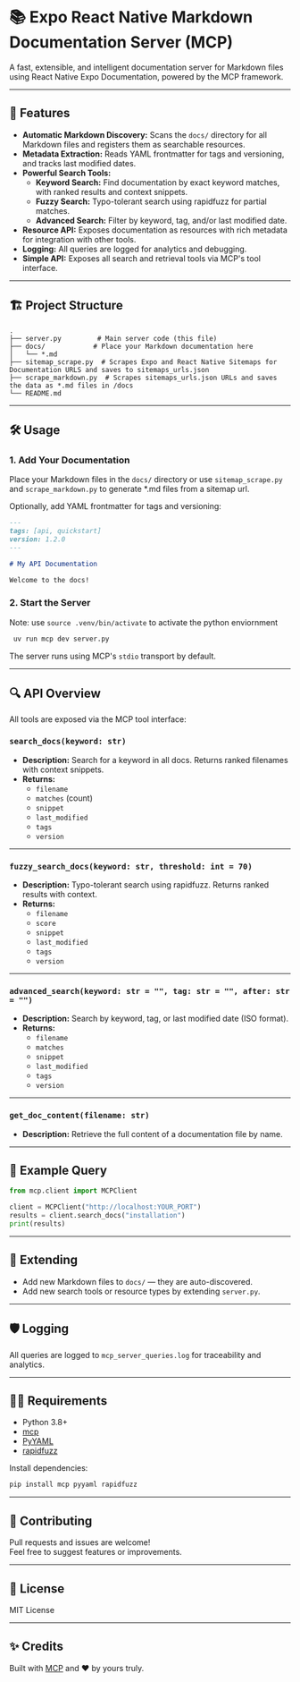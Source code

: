 # 📚 Expo React Native Markdown Documentation Server (MCP)

A fast, extensible, and intelligent documentation server for Markdown files using React Native Expo Documentation, powered by the MCP framework.

---

## 🚀 Features

- **Automatic Markdown Discovery:** Scans the `docs/` directory for all Markdown files and registers them as searchable resources.
- **Metadata Extraction:** Reads YAML frontmatter for tags and versioning, and tracks last modified dates.
- **Powerful Search Tools:**
  - **Keyword Search:** Find documentation by exact keyword matches, with ranked results and context snippets.
  - **Fuzzy Search:** Typo-tolerant search using rapidfuzz for partial matches.
  - **Advanced Search:** Filter by keyword, tag, and/or last modified date.
- **Resource API:** Exposes documentation as resources with rich metadata for integration with other tools.
- **Logging:** All queries are logged for analytics and debugging.
- **Simple API:** Exposes all search and retrieval tools via MCP's tool interface.

---

## 🏗️ Project Structure

```
.
├── server.py         # Main server code (this file)
├── docs/            # Place your Markdown documentation here
│   └── *.md
├── sitemap_scrape.py  # Scrapes Expo and React Native Sitemaps for Documentation URLS and saves to sitemaps_urls.json
├── scrape_markdown.py  # Scrapes sitemaps_urls.json URLs and saves the data as *.md files in /docs
└── README.md
```

---

## 🛠️ Usage

### 1. Add Your Documentation

Place your Markdown files in the `docs/` directory or use `sitemap_scrape.py` and `scrape_markdown.py` to generate *.md files from a sitemap url.  

Optionally, add YAML frontmatter for tags and versioning:

```markdown
---
tags: [api, quickstart]
version: 1.2.0
---

# My API Documentation

Welcome to the docs!
```

### 2. Start the Server

Note: use `source .venv/bin/activate` to activate the python enviornment 

```bash
 uv run mcp dev server.py 
```

The server runs using MCP's `stdio` transport by default.

---

## 🔍 API Overview

All tools are exposed via the MCP tool interface:

### `search_docs(keyword: str)`

- **Description:** Search for a keyword in all docs. Returns ranked filenames with context snippets.
- **Returns:**
  - `filename`
  - `matches` (count)
  - `snippet`
  - `last_modified`
  - `tags`
  - `version`

---

### `fuzzy_search_docs(keyword: str, threshold: int = 70)`

- **Description:** Typo-tolerant search using rapidfuzz. Returns ranked results with context.
- **Returns:**
  - `filename`
  - `score`
  - `snippet`
  - `last_modified`
  - `tags`
  - `version`

---

### `advanced_search(keyword: str = "", tag: str = "", after: str = "")`

- **Description:** Search by keyword, tag, or last modified date (ISO format).
- **Returns:**
  - `filename`
  - `matches`
  - `snippet`
  - `last_modified`
  - `tags`
  - `version`

---

### `get_doc_content(filename: str)`

- **Description:** Retrieve the full content of a documentation file by name.

---

## 📝 Example Query

```python
from mcp.client import MCPClient

client = MCPClient("http://localhost:YOUR_PORT")
results = client.search_docs("installation")
print(results)
```

---

## 🧩 Extending

- Add new Markdown files to `docs/` — they are auto-discovered.
- Add new search tools or resource types by extending `server.py`.

---

## 🛡️ Logging

All queries are logged to `mcp_server_queries.log` for traceability and analytics.

---

## 🧑‍💻 Requirements

- Python 3.8+
- [mcp](https://github.com/multiprocessio/mcp)
- [PyYAML](https://pyyaml.org/)
- [rapidfuzz](https://github.com/maxbachmann/RapidFuzz)

Install dependencies:

```bash
pip install mcp pyyaml rapidfuzz
```

---

## 🤝 Contributing

Pull requests and issues are welcome!  
Feel free to suggest features or improvements.

---

## 📄 License

MIT License

---

## ✨ Credits

Built with [MCP](https://github.com/multiprocessio/mcp) and ❤️ by yours truly.
